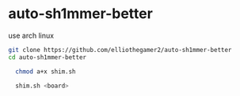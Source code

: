 # auto-sh1mmer-better

use arch linux

```bash
git clone https://github.com/elliothegamer2/auto-sh1mmer-better
cd auto-sh1mmer-better
```

```bash
  chmod a+x shim.sh
```

```bash
  shim.sh <board>
```
